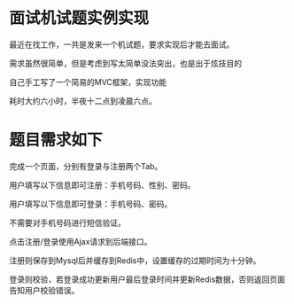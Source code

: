 # 面试机试题实例实现

最近在找工作，一共是发来一个机试题，要求实现后才能去面试。

需求虽然很简单，但是考虑到写太简单没法突出，也是出于炫技目的

自己手工写了一个简易的MVC框架，实现功能

耗时大约六小时，半夜十二点到凌晨六点。

# 题目需求如下

完成一个页面，分别有登录与注册两个Tab。

用户填写以下信息即可注册：手机号码、性别、密码。

用户填写以下信息即可登录：手机号码、密码。

不需要对手机号码进行短信验证。

点击注册/登录使用Ajax请求到后端接口。

注册则保存到Mysql后并缓存到Redis中，设置缓存的过期时间为十分钟。

登录则校验，若登录成功更新用户最后登录时间并更新Redis数据，否则返回页面告知用户校验错误。
